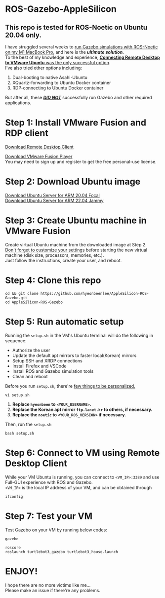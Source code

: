 # ROS-Gazebo-AppleSilicon
## This repo is tested for ROS-Noetic on Ubuntu 20.04 only.
I have struggled several weeks to <ins>run Gazebo simulations with ROS-Noetic on my M1 MacBook Pro</ins>, and here is the ***ultimate solution.***  
To the best of my knowledge and experience, <ins>**Connecting Remote Desktop to VMware Ubuntu** was the only successful option</ins>.  
I've also tried other options including:   
1. Dual-booting to native Asahi-Ubuntu
2. XQuartz-forwarding to Ubuntu Docker container
3. RDP-connecting to Ubuntu Docker container

But after all, these <ins>***DID NOT***</ins> successfully run Gazebo and other required applications.

# Step 1: Install VMware Fusion and RDP client
[Download Remote Desktop Client](https://apps.apple.com/kr/app/microsoft-remote-desktop/id1295203466?l=en-GB&mt=12)  

[Download VMware Fusion Player](https://www.vmware.com/products/fusion/fusion-evaluation.html)  
You may need to sign up and register to get the free personal-use license.


# Step 2: Download Ubuntu image
[Download Ubuntu Server for ARM 20.04 Focal](https://cdimage.ubuntu.com/releases/focal/release/ubuntu-20.04.5-live-server-arm64.iso)  
[Download Ubuntu Server for ARM 22.04 Jammy](https://cdimage.ubuntu.com/releases/22.04/release/ubuntu-22.04.3-live-server-arm64.iso)

# Step 3: Create Ubuntu machine in VMware Fusion
Create virtual Ubuntu machine from the downloaded image at Step 2.  
<ins>Don't forget to customize your settings</ins> before starting the new virtual machine (disk size, processors, memories, etc.).  
Just follow the instructions, create your user, and reboot.

# Step 4: Clone this repo
```
cd && git clone https://github.com/hyeonbeenlee/AppleSilicon-ROS-Gazebo.git
cd AppleSilicon-ROS-Gazebo
```

# Step 5: Run automatic setup
Running the ```setup.sh``` in the VM's Ubuntu terminal will do the following in sequence:
- Authorize the user
-  Update the default apt mirrors to faster local(Korean) mirrors
- Setup SSH and XRDP connections
- Install Firefox and VSCode
- Install ROS and Gazebo simulation tools
- Clean and reboot

Before you run ```setup.sh```, there're <ins>few things to be personalized.</ins>  
```
vi setup.sh
```
1. **Replace ```hyeonbeen``` to ```<YOUR_USERNAME>```.**
2. **Replace the Korean apt mirror ```ftp.lanet.kr``` to others, if necessary.**
3. **Replace the ```noetic``` to ```<YOUR_ROS_VERSION>``` if necessary.**

Then, run the ```setup.sh```
```
bash setup.sh
```

# Step 6: Connect to VM using Remote Desktop Client
While your VM Ubuntu is running, you can connect to ```<VM_IP>:3389``` and use Full-GUI experience with ROS and Gazebo.  
```<VM_IP>``` is the local IP address of your VM, and can be obtained through
```
ifconfig
```

# Step 7: Test your VM
Test Gazebo on your VM by running below codes:  
```
gazebo
```
```
roscore
roslaunch turtlebot3_gazebo turtlebot3_house.launch
```

# ENJOY!
I hope there are no more victims like me...  
Please make an issue if there're any problems.
